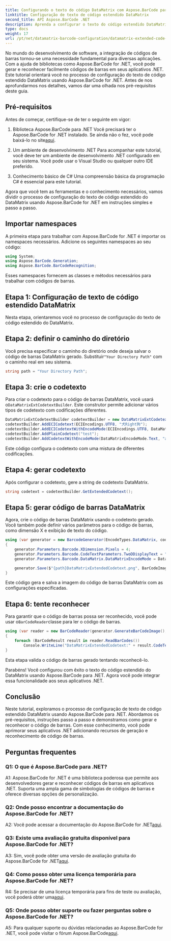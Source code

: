 ```yaml
---
title: Configurando o texto do código DataMatrix com Aspose.BarCode para .NET
linktitle: Configuração de texto de código estendido DataMatrix
second_title: API Aspose.BarCode .NET
description: Aprenda a configurar o texto do código estendido DataMatrix usando Aspose.BarCode para .NET. Gere, reconheça e integre códigos de barras em seus aplicativos .NET.
type: docs
weight: 17
url: /pt/net/datamatrix-barcode-configuration/datamatrix-extended-code-text-configuration/
---
```

No mundo do desenvolvimento de software, a integração de códigos de barras tornou-se uma necessidade fundamental para diversas aplicações. Com a ajuda de bibliotecas como Aspose.BarCode for .NET, você pode gerar e reconhecer facilmente códigos de barras em seus aplicativos .NET. Este tutorial orientará você no processo de configuração do texto de código estendido DataMatrix usando Aspose.BarCode for .NET. Antes de nos aprofundarmos nos detalhes, vamos dar uma olhada nos pré-requisitos deste guia.

## Pré-requisitos

Antes de começar, certifique-se de ter o seguinte em vigor:

1. Biblioteca Aspose.BarCode para .NET
Você precisará ter o Aspose.BarCode for .NET instalado. Se ainda não o fez, você pode baixá-lo no site[aqui](https://releases.aspose.com/barcode/net/).

2. Um ambiente de desenvolvimento .NET
Para acompanhar este tutorial, você deve ter um ambiente de desenvolvimento .NET configurado em seu sistema. Você pode usar o Visual Studio ou qualquer outro IDE preferido.

3. Conhecimento básico de C#
Uma compreensão básica da programação C# é essencial para este tutorial.

Agora que você tem as ferramentas e o conhecimento necessários, vamos dividir o processo de configuração do texto de código estendido do DataMatrix usando Aspose.BarCode for .NET em instruções simples e passo a passo.

## Importar namespaces

A primeira etapa para trabalhar com Aspose.BarCode for .NET é importar os namespaces necessários. Adicione os seguintes namespaces ao seu código:

```csharp
using System;
using Aspose.BarCode.Generation;
using Aspose.BarCode.BarCodeRecognition;
```

Esses namespaces fornecem as classes e métodos necessários para trabalhar com códigos de barras.

## Etapa 1: Configuração de texto de código estendido DataMatrix

Nesta etapa, orientaremos você no processo de configuração do texto de código estendido do DataMatrix.

## Etapa 2: definir o caminho do diretório

 Você precisa especificar o caminho do diretório onde deseja salvar o código de barras DataMatrix gerado. Substituir`"Your Directory Path"` com o caminho real em seu sistema.

```csharp
string path = "Your Directory Path";
```

## Etapa 3: crie o codetexto

 Para criar o codetexto para o código de barras DataMatrix, você usará o`DataMatrixExtCodetextBuilder`. Este construtor permite adicionar vários tipos de codetexto com codificações diferentes.

```csharp
DataMatrixExtCodetextBuilder codetextBuilder = new DataMatrixExtCodetextBuilder();
codetextBuilder.AddECICodetext(ECIEncodings.UTF8, "犬Right狗");
codetextBuilder.AddECICodetextWithEncodeMode(ECIEncodings.UTF8, DataMatrixEncodeMode.C40, "ABCDE");
codetextBuilder.AddPlainCodetext("test");
codetextBuilder.AddCodetextWithEncodeMode(DataMatrixEncodeMode.Text, "abcde");
```

Este código configura o codetexto com uma mistura de diferentes codificações.

## Etapa 4: gerar codetexto

Após configurar o codetexto, gere a string de codetexto DataMatrix.

```csharp
string codetext = codetextBuilder.GetExtendedCodetext();
```

## Etapa 5: gerar código de barras DataMatrix

Agora, crie o código de barras DataMatrix usando o codetexto gerado. Você também pode definir vários parâmetros para o código de barras, como dimensão X e exibição de texto do código.

```csharp
using (var generator = new BarcodeGenerator(EncodeTypes.DataMatrix, codetext))
{
    generator.Parameters.Barcode.XDimension.Pixels = 4;
    generator.Parameters.Barcode.CodeTextParameters.TwoDDisplayText = "Extended Codetext";
    generator.Parameters.Barcode.DataMatrix.DataMatrixEncodeMode = DataMatrixEncodeMode.ExtendedCodetext;

    generator.Save($"{path}DataMatrixExtendedCodetext.png", BarCodeImageFormat.Png);
}
```

Este código gera e salva a imagem do código de barras DataMatrix com as configurações especificadas.

## Etapa 6: tente reconhecer

 Para garantir que o código de barras possa ser reconhecido, você pode usar o`BarCodeReader`classe para ler o código de barras.

```csharp
using (var reader = new BarCodeReader(generator.GenerateBarCodeImage(), DecodeType.DataMatrix))
{
    foreach (BarCodeResult result in reader.ReadBarCodes())
        Console.WriteLine("DataMatrixExtendedCodetext:" + result.CodeText);
}
```

Esta etapa valida o código de barras gerado tentando reconhecê-lo.

Parabéns! Você configurou com êxito o texto do código estendido do DataMatrix usando Aspose.BarCode para .NET. Agora você pode integrar essa funcionalidade aos seus aplicativos .NET.

## Conclusão

Neste tutorial, exploramos o processo de configuração de texto de código estendido DataMatrix usando Aspose.BarCode para .NET. Abordamos os pré-requisitos, instruções passo a passo e demonstramos como gerar e reconhecer o código de barras. Com esse conhecimento, você pode aprimorar seus aplicativos .NET adicionando recursos de geração e reconhecimento de código de barras.

## Perguntas frequentes

### Q1: O que é Aspose.BarCode para .NET?

A1: Aspose.BarCode for .NET é uma biblioteca poderosa que permite aos desenvolvedores gerar e reconhecer códigos de barras em aplicativos .NET. Suporta uma ampla gama de simbologias de códigos de barras e oferece diversas opções de personalização.

### Q2: Onde posso encontrar a documentação do Aspose.BarCode for .NET?

A2: Você pode acessar a documentação do Aspose.BarCode for .NET[aqui](https://reference.aspose.com/barcode/net/).

### Q3: Existe uma avaliação gratuita disponível para Aspose.BarCode for .NET?

 A3: Sim, você pode obter uma versão de avaliação gratuita do Aspose.BarCode for .NET[aqui](https://releases.aspose.com/).

### Q4: Como posso obter uma licença temporária para Aspose.BarCode for .NET?

 R4: Se precisar de uma licença temporária para fins de teste ou avaliação, você poderá obter uma[aqui](https://purchase.aspose.com/temporary-license/).

### Q5: Onde posso obter suporte ou fazer perguntas sobre o Aspose.BarCode for .NET?

 A5: Para qualquer suporte ou dúvidas relacionadas ao Aspose.BarCode for .NET, você pode visitar o fórum Aspose.BarCode[aqui](https://forum.aspose.com/c/barcode/13).